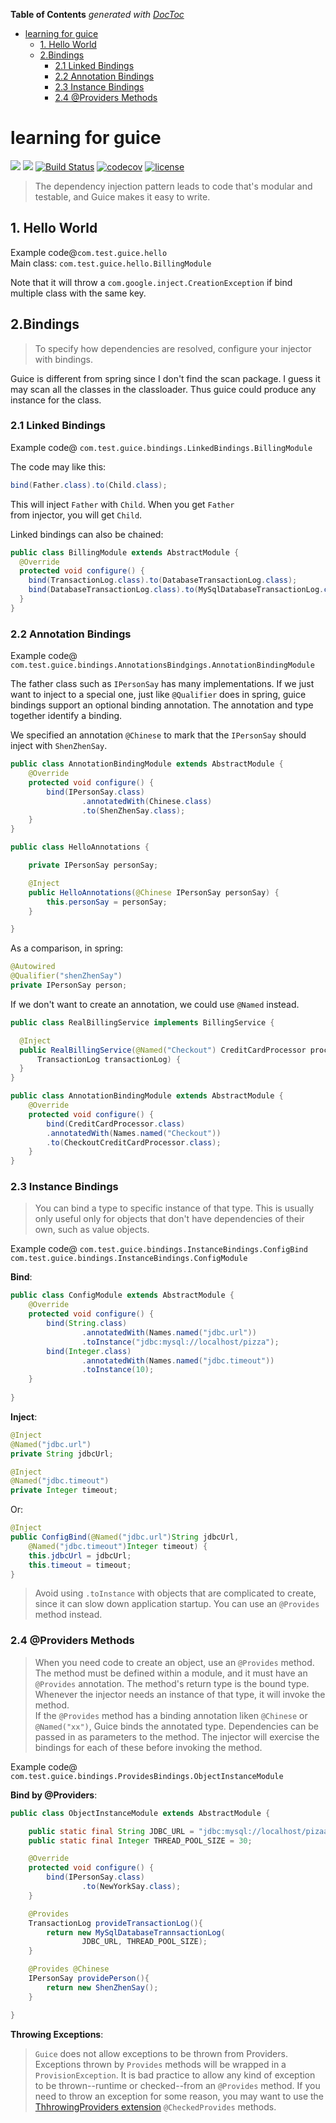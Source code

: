 <!-- START doctoc generated TOC please keep comment here to allow auto update -->
<!-- DON'T EDIT THIS SECTION, INSTEAD RE-RUN doctoc TO UPDATE -->
**Table of Contents**  *generated with [DocToc](https://github.com/thlorenz/doctoc)*

- [learning for guice](#learning-for-guice)
  - [1. Hello World](#1-hello-world)
  - [2.Bindings](#2bindings)
    - [2.1 Linked Bindings](#21-linked-bindings)
    - [2.2 Annotation Bindings](#22-annotation-bindings)
    - [2.3 Instance Bindings](#23-instance-bindings)
    - [2.4 @Providers Methods](#24-providers-methods)

<!-- END doctoc generated TOC please keep comment here to allow auto update -->

learning for guice
===
[![](https://img.shields.io/badge/guice-4.1.0-green.svg?style=flat)](https://github.com/google/guice)
![](https://img.shields.io/badge/java-1.8-orange.svg)
[![Build Status](https://travis-ci.org/Ryan-Miao/l4guice.svg?branch=master)](https://travis-ci.org/Ryan-Miao/l4guice)
[![codecov](https://codecov.io/gh/Ryan-Miao/l4guice/branch/master/graph/badge.svg)](https://codecov.io/gh/Ryan-Miao/l4guice)
[![license](https://img.shields.io/github/license/mashape/apistatus.svg)](https://github.com/winsnow/l4guice/blob/master/LICENSE)

>The dependency injection pattern leads to code that's modular and
 testable, and Guice makes it easy to write.


## 1. Hello World
Example code@`com.test.guice.hello`   
Main class: `com.test.guice.hello.BillingModule`

Note that it will throw a `com.google.inject.CreationException` 
if bind multiple class with the same key.


## 2.Bindings
>To specify how dependencies are resolved, configure your injector with bindings.

Guice is different from spring since I don't find the scan package. I guess it may scan 
all the classes in the classloader. Thus guice could produce any instance for the class.

### 2.1 Linked Bindings
Example code@ `com.test.guice.bindings.LinkedBindings.BillingModule`   

The code may like this:  
```java
bind(Father.class).to(Child.class);
```
This will inject `Father` with `Child`. When you get `Father`  
from injector, you will get `Child`.

Linked bindings can also be chained:  
```java
public class BillingModule extends AbstractModule {
  @Override 
  protected void configure() {
    bind(TransactionLog.class).to(DatabaseTransactionLog.class);
    bind(DatabaseTransactionLog.class).to(MySqlDatabaseTransactionLog.class);
  }
}
```

### 2.2 Annotation Bindings
Example code@ `com.test.guice.bindings.AnnotationsBindgings.AnnotationBindingModule`   

The father class such as `IPersonSay` has many implementations. 
If we just want to inject to a special one, just like `@Qualifier` 
does in spring, guice bindings support an optional binding 
annotation. The annotation and type together identify a 
binding.

We specified an annotation `@Chinese` to mark that the 
`IPersonSay` should inject with `ShenZhenSay`.
```java
public class AnnotationBindingModule extends AbstractModule {
    @Override
    protected void configure() {
        bind(IPersonSay.class)
                .annotatedWith(Chinese.class)
                .to(ShenZhenSay.class);
    }
}
```
```java
public class HelloAnnotations {

    private IPersonSay personSay;

    @Inject
    public HelloAnnotations(@Chinese IPersonSay personSay) {
        this.personSay = personSay;
    }

}
```
As a comparison, in spring:
```java
@Autowired
@Qualifier("shenZhenSay")
private IPersonSay person;
```

If we don't want to create an annotation, we could use `@Named` instead.
```java
public class RealBillingService implements BillingService {

  @Inject
  public RealBillingService(@Named("Checkout") CreditCardProcessor processor,
      TransactionLog transactionLog) {
  }
}
```
```java
public class AnnotationBindingModule extends AbstractModule {
    @Override
    protected void configure() {
        bind(CreditCardProcessor.class)
        .annotatedWith(Names.named("Checkout"))
        .to(CheckoutCreditCardProcessor.class);
    }
}
```


### 2.3 Instance Bindings
>You can bind a type to specific instance of that type. This is usually only 
useful only for objects that don't have dependencies of their own, such 
as value objects.

Example code@ `com.test.guice.bindings.InstanceBindings.ConfigBind` 
`com.test.guice.bindings.InstanceBindings.ConfigModule`

**Bind**:
```java
public class ConfigModule extends AbstractModule {
    @Override
    protected void configure() {
        bind(String.class)
                .annotatedWith(Names.named("jdbc.url"))
                .toInstance("jdbc:mysql://localhost/pizza");
        bind(Integer.class)
                .annotatedWith(Names.named("jdbc.timeout"))
                .toInstance(10);
    }
    
}


```

**Inject**:
```java
@Inject
@Named("jdbc.url")
private String jdbcUrl;

@Inject
@Named("jdbc.timeout")
private Integer timeout;

```
Or:
```java
@Inject
public ConfigBind(@Named("jdbc.url")String jdbcUrl,
    @Named("jdbc.timeout")Integer timeout) {
    this.jdbcUrl = jdbcUrl;
    this.timeout = timeout;
}
```

>Avoid using `.toInstance` with objects that are complicated to create, since it 
can slow down application startup. You can use an `@Provides` method instead.  


### 2.4 @Providers Methods
>When you need code to create an object, use an `@Provides` method. The method must be defined 
within a module, and it must have an `@Provides` annotation. The method's return 
type is the bound type. Whenever the injector needs an instance of that type, it 
will invoke the method.   
If the `@Provides` method has a binding annotation liken `@Chinese` or `@Named("xx")`,
Guice binds the annotated type. Dependencies can be passed in as 
parameters to the method. The injector will exercise the 
bindings for each of these before invoking the method.

Example code@ `com.test.guice.bindings.ProvidesBindings.ObjectInstanceModule`

**Bind by @Providers**:
```java
public class ObjectInstanceModule extends AbstractModule {

    public static final String JDBC_URL = "jdbc:mysql://localhost/pizaa";
    public static final Integer THREAD_POOL_SIZE = 30;

    @Override
    protected void configure() {
        bind(IPersonSay.class)
                .to(NewYorkSay.class);
    }

    @Provides
    TransactionLog provideTransactionLog(){
        return new MySqlDatabaseTrannsactionLog(
                JDBC_URL, THREAD_POOL_SIZE);
    }

    @Provides @Chinese
    IPersonSay providePerson(){
        return new ShenZhenSay();
    }

}
```
**Throwing Exceptions**:  
>`Guice` does not allow exceptions to be thrown from Providers. 
Exceptions thrown by `Provides` methods will be wrapped in 
a `ProvisionException`. It is bad practice to allow any 
kind of exception to be thrown--runtime or checked--from 
an `@Provides` method. If you need to throw an exception for some 
reason, you may want to use the [ThhrowingProviders extension](https://github.com/google/guice/wiki/ThrowingProviders) 
`@CheckedProvides` methods.

